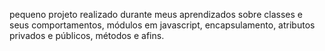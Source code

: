 pequeno projeto realizado durante meus aprendizados sobre classes e seus comportamentos, módulos em javascript, encapsulamento, atributos privados e públicos, métodos e afins.
